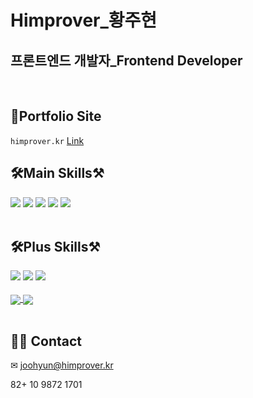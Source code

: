 # Himprover\_황주현

## 프론트엔드 개발자\_Frontend Developer

<br>

## 👋Portfolio Site

`himprover.kr` [Link](http://himprover.kr)

## 🛠Main Skills⚒

<div align='left'>
    <img src="https://img.shields.io/badge/React(Functional)-0088CC?style=flat-square&logo=React&logoColor=white"/>
    <img src="https://img.shields.io/badge/TypeScript-3178C6?style=flat-square&logo=React&logoColor=white"/>
    <img src="https://img.shields.io/badge/JavaScript(es6+)-F7DF1E?style=flat-square&logo=JavaScript&logoColor=white"/>
    <img src="https://img.shields.io/badge/NestJS-E0234E?style=flat-square&logo=NestJS&logoColor=white"/>
    <img src="https://img.shields.io/badge/PHP-777BB4?style=flat-square&logo=PHP&logoColor=white"/>
</div>

<br>

## 🛠Plus Skills⚒

<div align='left'>
    <img src="https://img.shields.io/badge/Figma-F24E1E?style=flat-square&logo=Figma&logoColor=white"/>
    <img src="https://img.shields.io/badge/Photoshop-31A8FF?style=flat-square&logo=Adobe Photoshop&logoColor=white"/>
    <img src="https://img.shields.io/badge/Illustrator-FF9A00?style=flat-square&logo=Adobe Illustrator&logoColor=white"/>
</div>
<br>

<div align="left">

<a href="https://github.com/anuraghazra/github-readme-stats">
  <img align="center" src="https://github-readme-stats.vercel.app/api?username=himprover&hide=stars,issues,contribs&count_private=true&show_icons=true&theme=tokyonight" />
</a>

<a href="https://github.com/anuraghazra/github-readme-stats">
<img align="center" src="https://github-readme-stats.vercel.app/api/top-langs/?username=himprover&theme=tokyonight&layout=compact" />
</a>


</div>

<br>

<div align='left'>

## 🙋‍♂️ Contact

✉ joohyun@himprover.kr

82+ 10 9872 1701

</div>
